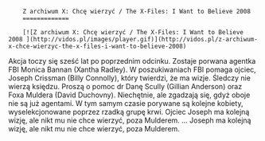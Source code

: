 
        Z archiwum X: Chcę wierzyć / The X-Files: I Want to Believe 2008 
        =============
        
        [![Z archiwum X: Chcę wierzyć / The X-Files: I Want to Believe 2008 ](http://vidos.pl/images/player.gif)](http://vidos.pl/z-archiwum-x-chce-wierzyc-the-x-files-i-want-to-believe-2008)
        
        
 Akcja toczy się sześć lat po poprzednim odcinku. Zostaje porwana agentka FBI Monica Bannan (Xantha Radley). W poszukiwaniach FBI pomaga ojciec, Joseph Crissman (Billy Connolly), który twierdzi, że ma wizje. Śledczy nie wierzą księdzu. Proszą o pomoc dr Danę Scully (Gillian Anderson) oraz Foxa Muldera (David Duchovny). Niechętnie, ale zgadzają się, gdyż oboje nie są już agentami. W tym samym czasie porywane są kolejne kobiety, wyselekcjonowane poprzez rzadką grupę krwi. Ojciec Joseph ma kolejną wizję, ale nikt mu nie chce wierzyć, poza Mulderem.  ... Joseph ma kolejną wizję, ale nikt mu nie chce wierzyć, poza Mulderem.
    